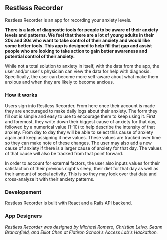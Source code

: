 ## Restless Recorder

Restless Recorder is an app for recording your anxiety levels.

**There is a lack of diagnostic tools for people to be aware of their anxiety levels and patterns. We feel that there are a lot of young adults in their 20s and 30s who want to take control of their anxiety and would like some better tools. This app is designed to help fill that gap and assist people who are looking to take action to gain better awareness and potential control of their anxiety.**

While not a total solution to anxiety in itself, with the data from the app, the user and/or user's physician can view the data for help with diagnosis. Specifically, the user can become more self-aware about what make them anxious and when they are likely to become anxious.

### How it works

Users sign into Restless Recorder. From here once their account is made they are encouraged to make daily logs about their anxiety. The form they fill out is simple and easy to use to encourage them to keep using it. First and foremost, they write down their biggest cause of anxiety for that day, followed by a numerical value (1-10) to help describe the intensity of that anxiety. From day to day they will be able to select this cause of anxiety again and keep assigning it new values. These values are tracked over time so they can make note of these changes. The user may also add a new cause of anxiety if there is a larger cause of anxiety for that day. The values of that cause will also be tracked from that point forward.

In order to account for external factors, the user also inputs values for their satisfaction of their previous night's sleep, their diet for that day as well as their amount of social activity. This is so they may look over that data and cross-analyze it with their anxiety patterns.

### Developement

Restless Recorder is built with React and a Rails API backend.

### App Designers

*Restless Recorder was designed by Michael Romero, Christian Leiva, Seann Branchfield, and Elliot Chen at Flatiron School's Access Lab's Hackathon.*
